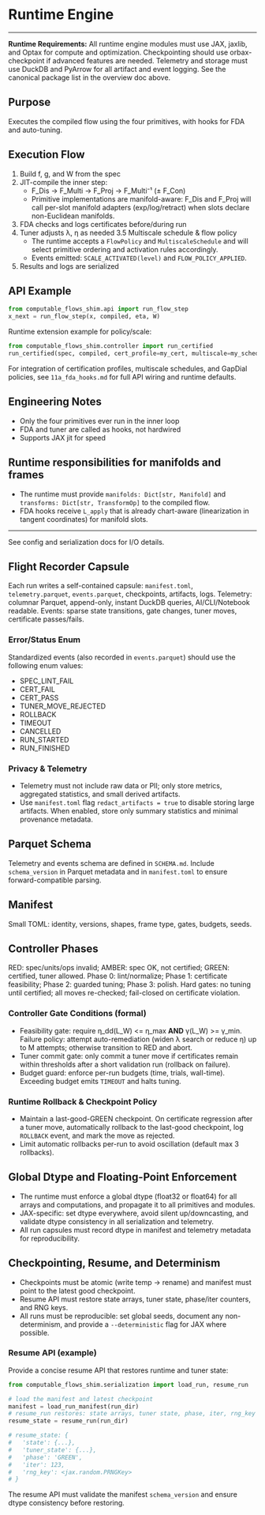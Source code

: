 
# Runtime Engine

---
**Runtime Requirements:**
All runtime engine modules must use JAX, jaxlib, and Optax for compute and optimization. Checkpointing should use orbax-checkpoint if advanced features are needed. Telemetry and storage must use DuckDB and PyArrow for all artifact and event logging. See the canonical package list in the overview doc above.

## Purpose
Executes the compiled flow using the four primitives, with hooks for FDA and auto-tuning.

## Execution Flow
1. Build f, g, and W from the spec
2. JIT-compile the inner step:
   - F_Dis → F_Multi → F_Proj → F_Multi⁻¹ (± F_Con)
   - Primitive implementations are manifold-aware: F_Dis and F_Proj will call per-slot manifold adapters (exp/log/retract) when slots declare non-Euclidean manifolds.
3. FDA checks and logs certificates before/during run
4. Tuner adjusts λ, η as needed
3.5 Multiscale schedule & flow policy
   - The runtime accepts a `FlowPolicy` and `MultiscaleSchedule` and will select primitive ordering and activation rules accordingly.
   - Events emitted: `SCALE_ACTIVATED(level)` and `FLOW_POLICY_APPLIED`.
5. Results and logs are serialized

## API Example
```python
from computable_flows_shim.api import run_flow_step
x_next = run_flow_step(x, compiled, eta, W)
```

Runtime extension example for policy/scale:

```python
from computable_flows_shim.controller import run_certified
run_certified(spec, compiled, cert_profile=my_cert, multiscale=my_schedule, flow=my_flow)
```

For integration of certification profiles, multiscale schedules, and GapDial policies, see `11a_fda_hooks.md` for full API wiring and runtime defaults.

## Engineering Notes
- Only the four primitives ever run in the inner loop
- FDA and tuner are called as hooks, not hardwired
- Supports JAX jit for speed

## Runtime responsibilities for manifolds and frames
- The runtime must provide `manifolds: Dict[str, Manifold]` and `transforms: Dict[str, TransformOp]` to the compiled flow.
- FDA hooks receive `L_apply` that is already chart-aware (linearization in tangent coordinates) for manifold slots.

---

See config and serialization docs for I/O details.

## Flight Recorder Capsule
Each run writes a self-contained capsule: `manifest.toml`, `telemetry.parquet`, `events.parquet`, checkpoints, artifacts, logs.
Telemetry: columnar Parquet, append-only, instant DuckDB queries, AI/CLI/Notebook readable.
Events: sparse state transitions, gate changes, tuner moves, certificate passes/fails.

### Error/Status Enum
Standardized events (also recorded in `events.parquet`) should use the following enum values:
- SPEC_LINT_FAIL
- CERT_FAIL
- CERT_PASS
- TUNER_MOVE_REJECTED
- ROLLBACK
- TIMEOUT
- CANCELLED
- RUN_STARTED
- RUN_FINISHED

### Privacy & Telemetry
- Telemetry must not include raw data or PII; only store metrics, aggregated statistics, and small derived artifacts.
- Use `manifest.toml` flag `redact_artifacts = true` to disable storing large artifacts. When enabled, store only summary statistics and minimal provenance metadata.

## Parquet Schema
Telemetry and events schema are defined in `SCHEMA.md`. Include `schema_version` in Parquet metadata and in `manifest.toml` to ensure forward-compatible parsing.

## Manifest
Small TOML: identity, versions, shapes, frame type, gates, budgets, seeds.

## Controller Phases
RED: spec/units/ops invalid; AMBER: spec OK, not certified; GREEN: certified, tuner allowed.
Phase 0: lint/normalize; Phase 1: certificate feasibility; Phase 2: guarded tuning; Phase 3: polish.
Hard gates: no tuning until certified; all moves re-checked; fail-closed on certificate violation.

### Controller Gate Conditions (formal)
- Feasibility gate: require η_dd(L_W) <= η_max **AND** γ(L_W) >= γ_min. Failure policy: attempt auto-remediation (widen λ search or reduce η) up to M attempts; otherwise transition to RED and abort.
- Tuner commit gate: only commit a tuner move if certificates remain within thresholds after a short validation run (rollback on failure).
- Budget guard: enforce per-run budgets (time, trials, wall-time). Exceeding budget emits `TIMEOUT` and halts tuning.

### Runtime Rollback & Checkpoint Policy
- Maintain a last-good-GREEN checkpoint. On certificate regression after a tuner move, automatically rollback to the last-good checkpoint, log `ROLLBACK` event, and mark the move as rejected.
- Limit automatic rollbacks per-run to avoid oscillation (default max 3 rollbacks).

## Global Dtype and Floating-Point Enforcement
- The runtime must enforce a global dtype (float32 or float64) for all arrays and computations, and propagate it to all primitives and modules.
- JAX-specific: set dtype everywhere, avoid silent up/downcasting, and validate dtype consistency in all serialization and telemetry.
- All run capsules must record dtype in manifest and telemetry metadata for reproducibility.

## Checkpointing, Resume, and Determinism
- Checkpoints must be atomic (write temp → rename) and manifest must point to the latest good checkpoint.
- Resume API must restore state arrays, tuner state, phase/iter counters, and RNG keys.
- All runs must be reproducible: set global seeds, document any non-determinism, and provide a `--deterministic` flag for JAX where possible.

### Resume API (example)
Provide a concise resume API that restores runtime and tuner state:

```python
from computable_flows_shim.serialization import load_run, resume_run

# load the manifest and latest checkpoint
manifest = load_run_manifest(run_dir)
# resume_run restores: state arrays, tuner state, phase, iter, rng_key
resume_state = resume_run(run_dir)

# resume_state: {
#   'state': {...},
#   'tuner_state': {...},
#   'phase': 'GREEN',
#   'iter': 123,
#   'rng_key': <jax.random.PRNGKey>
# }

```

The resume API must validate the manifest `schema_version` and ensure dtype consistency before restoring.
